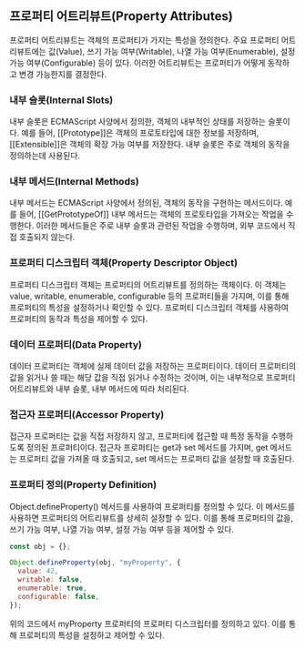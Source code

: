 ## 프로퍼티 어트리뷰트(Property Attributes)

프로퍼티 어트리뷰트는 객체의 프로퍼티가 가지는 특성을 정의한다. 주요 프로퍼티 어트리뷰트에는 값(Value), 쓰기 가능 여부(Writable), 나열 가능 여부(Enumerable), 설정 가능 여부(Configurable) 등이 있다. 이러한 어트리뷰트는 프로퍼티가 어떻게 동작하고 변경 가능한지를 결정한다.

### 내부 슬롯(Internal Slots)

내부 슬롯은 ECMAScript 사양에서 정의한, 객체의 내부적인 상태를 저장하는 슬롯이다. 예를 들어, [[Prototype]]은 객체의 프로토타입에 대한 정보를 저장하며, [[Extensible]]은 객체의 확장 가능 여부를 저장한다. 내부 슬롯은 주로 객체의 동작을 정의하는데 사용된다.

### 내부 메서드(Internal Methods)

내부 메서드는 ECMAScript 사양에서 정의된, 객체의 동작을 구현하는 메서드이다. 예를 들어, [[GetPrototypeOf]] 내부 메서드는 객체의 프로토타입을 가져오는 작업을 수행한다. 이러한 메서드들은 주로 내부 슬롯과 관련된 작업을 수행하며, 외부 코드에서 직접 호출되지 않는다.

### 프로퍼티 디스크립터 객체(Property Descriptor Object)

프로퍼티 디스크립터 객체는 프로퍼티의 어트리뷰트를 정의하는 객체이다. 이 객체는 value, writable, enumerable, configurable 등의 프로퍼티들을 가지며, 이를 통해 프로퍼티의 특성을 설정하거나 확인할 수 있다. 프로퍼티 디스크립터 객체를 사용하여 프로퍼티의 동작과 특성을 제어할 수 있다.

### 데이터 프로퍼티(Data Property)

데이터 프로퍼티는 객체에 실제 데이터 값을 저장하는 프로퍼티이다. 데이터 프로퍼티의 값을 읽거나 쓸 때는 해당 값을 직접 읽거나 수정하는 것이며, 이는 내부적으로 프로퍼티 어트리뷰트와 내부 슬롯, 내부 메서드에 따라 처리된다.

### 접근자 프로퍼티(Accessor Property)

접근자 프로퍼티는 값을 직접 저장하지 않고, 프로퍼티에 접근할 때 특정 동작을 수행하도록 정의된 프로퍼티이다. 접근자 프로퍼티는 get과 set 메서드를 가지며, get 메서드는 프로퍼티 값을 가져올 때 호출되고, set 메서드는 프로퍼티 값을 설정할 때 호출된다.

### 프로퍼티 정의(Property Definition)

Object.defineProperty() 메서드를 사용하여 프로퍼티를 정의할 수 있다. 이 메서드를 사용하면 프로퍼티의 어트리뷰트를 상세히 설정할 수 있다. 이를 통해 프로퍼티의 값을, 쓰기 가능 여부, 나열 가능 여부, 설정 가능 여부 등을 제어할 수 있다.

```js
const obj = {};

Object.defineProperty(obj, "myProperty", {
  value: 42,
  writable: false,
  enumerable: true,
  configurable: false,
});
```

위의 코드에서 myProperty 프로퍼티의 프로퍼티 디스크립터를 정의하고 있다. 이를 통해 프로퍼티의 특성을 설정하고 제어할 수 있다.
